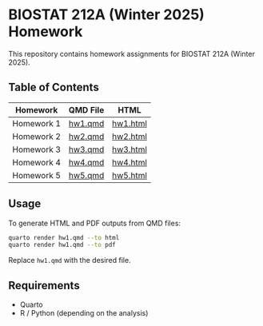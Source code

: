 # BIOSTAT 212A (Winter 2025) Homework

This repository contains homework assignments for BIOSTAT 212A (Winter 2025).

## Table of Contents

| Homework | QMD File | HTML |
|------------------|--------------------------|----------------------------|
| Homework 1 | [hw1.qmd](./hw1/hw1.qmd) | [hw1.html](https://yuranshi.github.io/biostat-212a-homework/hw1/hw1.html) |
| Homework 2 | [hw2.qmd](./hw2/hw2.qmd) | [hw2.html](https://yuranshi.github.io/biostat-212a-homework/hw2/hw2.html) |
| Homework 3 | [hw3.qmd](./hw3/hw3.qmd) | [hw3.html](https://yuranshi.github.io/biostat-212a-homework/hw3/hw3.html) |
| Homework 4 | [hw4.qmd](./hw4/hw4.qmd) | [hw4.html](https://yuranshi.github.io/biostat-212a-homework/hw4/hw4.html) |
| Homework 5 | [hw5.qmd](./hw5/hw5.qmd) | [hw5.html](https://yuranshi.github.io/biostat-212a-homework/hw5/hw5.html) |

## Usage

To generate HTML and PDF outputs from QMD files:

``` sh
quarto render hw1.qmd --to html
quarto render hw1.qmd --to pdf
```

Replace `hw1.qmd` with the desired file.

## Requirements

-   Quarto
-   R / Python (depending on the analysis)
